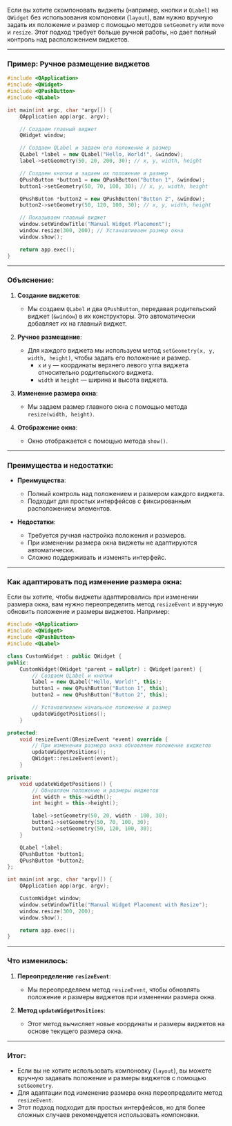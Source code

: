 Если вы хотите скомпоновать виджеты (например, кнопки и `QLabel`) на `QWidget` без использования компоновки (`layout`), вам нужно вручную задать их положение и размер с помощью методов `setGeometry` или `move` и `resize`. Этот подход требует больше ручной работы, но дает полный контроль над расположением виджетов.

---

### Пример: Ручное размещение виджетов

```cpp
#include <QApplication>
#include <QWidget>
#include <QPushButton>
#include <QLabel>

int main(int argc, char *argv[]) {
    QApplication app(argc, argv);

    // Создаем главный виджет
    QWidget window;

    // Создаем QLabel и задаем его положение и размер
    QLabel *label = new QLabel("Hello, World!", &window);
    label->setGeometry(50, 20, 200, 30); // x, y, width, height

    // Создаем кнопки и задаем их положение и размер
    QPushButton *button1 = new QPushButton("Button 1", &window);
    button1->setGeometry(50, 70, 100, 30); // x, y, width, height

    QPushButton *button2 = new QPushButton("Button 2", &window);
    button2->setGeometry(50, 120, 100, 30); // x, y, width, height

    // Показываем главный виджет
    window.setWindowTitle("Manual Widget Placement");
    window.resize(300, 200); // Устанавливаем размер окна
    window.show();

    return app.exec();
}
```

---

### Объяснение:
1. **Создание виджетов**:
   - Мы создаем `QLabel` и два `QPushButton`, передавая родительский виджет (`&window`) в их конструкторы. Это автоматически добавляет их на главный виджет.

2. **Ручное размещение**:
   - Для каждого виджета мы используем метод `setGeometry(x, y, width, height)`, чтобы задать его положение и размер.
     - `x` и `y` — координаты верхнего левого угла виджета относительно родительского виджета.
     - `width` и `height` — ширина и высота виджета.

3. **Изменение размера окна**:
   - Мы задаем размер главного окна с помощью метода `resize(width, height)`.

4. **Отображение окна**:
   - Окно отображается с помощью метода `show()`.

---

### Преимущества и недостатки:
- **Преимущества**:
  - Полный контроль над положением и размером каждого виджета.
  - Подходит для простых интерфейсов с фиксированным расположением элементов.

- **Недостатки**:
  - Требуется ручная настройка положения и размеров.
  - При изменении размера окна виджеты не адаптируются автоматически.
  - Сложно поддерживать и изменять интерфейс.

---

### Как адаптировать под изменение размера окна:
Если вы хотите, чтобы виджеты адаптировались при изменении размера окна, вам нужно переопределить метод `resizeEvent` и вручную обновить положение и размеры виджетов. Например:

```cpp
#include <QApplication>
#include <QWidget>
#include <QPushButton>
#include <QLabel>

class CustomWidget : public QWidget {
public:
    CustomWidget(QWidget *parent = nullptr) : QWidget(parent) {
        // Создаем QLabel и кнопки
        label = new QLabel("Hello, World!", this);
        button1 = new QPushButton("Button 1", this);
        button2 = new QPushButton("Button 2", this);

        // Устанавливаем начальное положение и размер
        updateWidgetPositions();
    }

protected:
    void resizeEvent(QResizeEvent *event) override {
        // При изменении размера окна обновляем положение виджетов
        updateWidgetPositions();
        QWidget::resizeEvent(event);
    }

private:
    void updateWidgetPositions() {
        // Обновляем положение и размеры виджетов
        int width = this->width();
        int height = this->height();

        label->setGeometry(50, 20, width - 100, 30);
        button1->setGeometry(50, 70, 100, 30);
        button2->setGeometry(50, 120, 100, 30);
    }

    QLabel *label;
    QPushButton *button1;
    QPushButton *button2;
};

int main(int argc, char *argv[]) {
    QApplication app(argc, argv);

    CustomWidget window;
    window.setWindowTitle("Manual Widget Placement with Resize");
    window.resize(300, 200);
    window.show();

    return app.exec();
}
```

---

### Что изменилось:
1. **Переопределение `resizeEvent`**:
   - Мы переопределяем метод `resizeEvent`, чтобы обновлять положение и размеры виджетов при изменении размера окна.

2. **Метод `updateWidgetPositions`**:
   - Этот метод вычисляет новые координаты и размеры виджетов на основе текущего размера окна.

---

### Итог:
- Если вы не хотите использовать компоновку (`layout`), вы можете вручную задавать положение и размеры виджетов с помощью `setGeometry`.
- Для адаптации под изменение размера окна переопределите метод `resizeEvent`.
- Этот подход подходит для простых интерфейсов, но для более сложных случаев рекомендуется использовать компоновки.